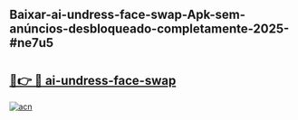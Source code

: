 ## Baixar-ai-undress-face-swap-Apk-sem-anúncios-desbloqueado-completamente-2025-#ne7u5

# <h2><a href="https://ainizakaria.my?title=ai-undress-face-swap&ref=20M">🔗👉 🔴 ai-undress-face-swap</a></h2>

[![acn](https://github.com/user-attachments/assets/0f9c940e-d8b0-45ae-aac7-cd30a18b3e1c)](https://ainizakaria.my?title=ai-undress-face-swap&ref=20M)

